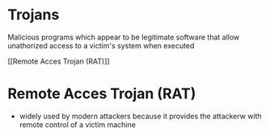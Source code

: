 # Trojans

Malicious programs which appear to be legitimate software that allow unathorized access to a victim's system when executed

[[Remote Acces Trojan (RAT)]]

# Remote Acces Trojan (RAT)

- widely used by modern attackers because it provides the attackerw with remote control of a victim machine